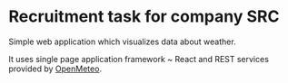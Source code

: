 # Recruitment task for company SRC

Simple web application which visualizes data about weather.

It uses single page application framework ~ React and REST services provided by [OpenMeteo](https://open-meteo.com/).

